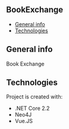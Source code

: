 ## BookExchange
* [General info](#general-info)
* [Technologies](#technologies)


## General info
Book Exchange

	
## Technologies
Project is created with:
* .NET Core 2.2
* Neo4J
* Vue.JS